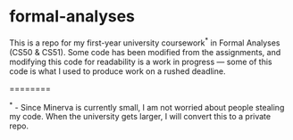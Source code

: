 # formal-analyses
<p>This is a repo for my first-year university coursework<sup>*</sup> in Formal Analyses (CS50 & CS51). Some code has been modified from the assignments, and modifying this code for readability is a work in progress — some of this code is what I used to produce work on a rushed deadline.</p>
========
<p><sup>*</sup> - Since Minerva is currently small, I am not worried about people stealing my code. When the university gets larger, I will convert this to a private repo.</p>
